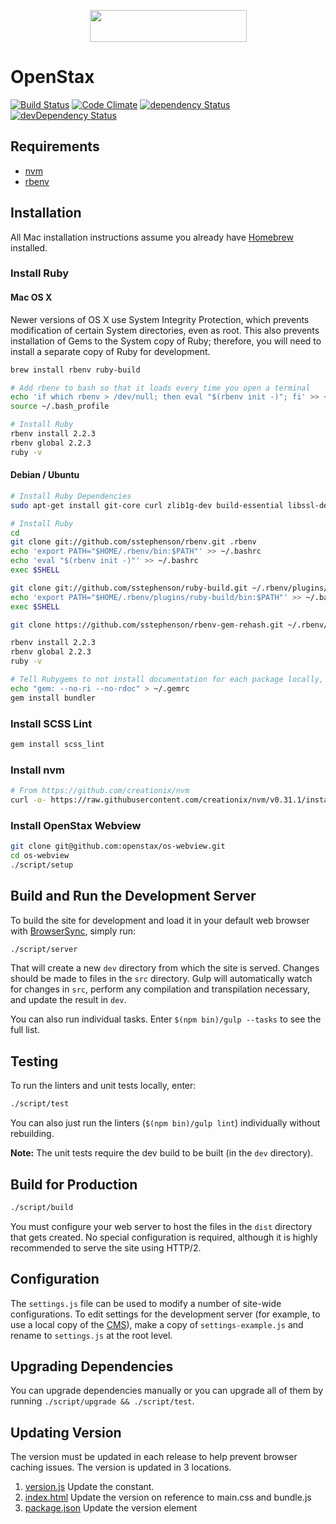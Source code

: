 <p align="center">
    <a href="https://openstax.org">
        <img height="51" width="251" src="https://cdn.rawgit.com/openstax/os-webview/master/src/images/logo.svg">
    </a>
</p>

# OpenStax

[![Build Status](https://travis-ci.org/openstax/os-webview.svg?branch=master)](https://travis-ci.org/openstax/os-webview)
[![Code Climate](https://codeclimate.com/github/openstax/os-webview/badges/gpa.svg)](https://codeclimate.com/github/openstax/os-webview)
[![dependency Status](https://david-dm.org/openstax/os-webview.svg)](https://david-dm.org/openstax/os-webview#info=dependencies)
[![devDependency Status](https://david-dm.org/openstax/os-webview/dev-status.svg)](https://david-dm.org/openstax/os-webview#info=devDependencies)

## Requirements

* [nvm](https://github.com/creationix/nvm)
* [rbenv](https://github.com/rbenv/rbenv)

## Installation

All Mac installation instructions assume you already have [Homebrew](http://brew.sh) installed.

### Install Ruby

#### Mac OS X

Newer versions of OS X use System Integrity Protection, which prevents modification of certain System directories, even as root.  This also prevents installation of Gems to the System copy of Ruby; therefore, you will need to install a separate copy of Ruby for development.

```bash
brew install rbenv ruby-build

# Add rbenv to bash so that it loads every time you open a terminal
echo 'if which rbenv > /dev/null; then eval "$(rbenv init -)"; fi' >> ~/.bash_profile
source ~/.bash_profile

# Install Ruby
rbenv install 2.2.3
rbenv global 2.2.3
ruby -v
```

#### Debian / Ubuntu

```bash
# Install Ruby Dependencies
sudo apt-get install git-core curl zlib1g-dev build-essential libssl-dev libreadline-dev libyaml-dev libsqlite3-dev sqlite3 libxml2-dev libxslt1-dev libcurl4-openssl-dev python-software-properties libffi-dev

# Install Ruby
cd
git clone git://github.com/sstephenson/rbenv.git .rbenv
echo 'export PATH="$HOME/.rbenv/bin:$PATH"' >> ~/.bashrc
echo 'eval "$(rbenv init -)"' >> ~/.bashrc
exec $SHELL

git clone git://github.com/sstephenson/ruby-build.git ~/.rbenv/plugins/ruby-build
echo 'export PATH="$HOME/.rbenv/plugins/ruby-build/bin:$PATH"' >> ~/.bashrc
exec $SHELL

git clone https://github.com/sstephenson/rbenv-gem-rehash.git ~/.rbenv/plugins/rbenv-gem-rehash

rbenv install 2.2.3
rbenv global 2.2.3
ruby -v

# Tell Rubygems to not install documentation for each package locally, then install Bundler
echo "gem: --no-ri --no-rdoc" > ~/.gemrc
gem install bundler
```

### Install SCSS Lint

```bash
gem install scss_lint
```

### Install nvm

```bash
# From https://github.com/creationix/nvm
curl -o- https://raw.githubusercontent.com/creationix/nvm/v0.31.1/install.sh | bash
```

### Install OpenStax Webview

```bash
git clone git@github.com:openstax/os-webview.git
cd os-webview
./script/setup
```

## Build and Run the Development Server

To build the site for development and load it in your default web browser with [BrowserSync](http://www.browsersync.io), simply run:

```bash
./script/server
```

That will create a new `dev` directory from which the site is served.  Changes should be made to files in the `src` directory.  Gulp will automatically watch for changes in `src`, perform any compilation and transpilation necessary, and update the result in `dev`.

You can also run individual tasks.  Enter `$(npm bin)/gulp --tasks` to see the full list.

## Testing

To run the linters and unit tests locally, enter:

```bash
./script/test
```

You can also just run the linters (`$(npm bin)/gulp lint`) individually without rebuilding.

**Note:** The unit tests require the dev build to be built (in the `dev` directory).

## Build for Production

```bash
./script/build
```

You must configure your web server to host the files in the `dist` directory that gets created.  No special configuration is required, although it is highly recommended to serve the site using HTTP/2.

## Configuration

The `settings.js` file can be used to modify a number of site-wide configurations. To edit settings for the development server (for example, to use a local copy of the [CMS](https://github.com/openstax/openstax-cms)), make a copy of `settings-example.js` and rename to `settings.js` at the root level.


## Upgrading Dependencies

You can upgrade dependencies manually or you can upgrade all of them by running `./script/upgrade && ./script/test`.

## Updating Version

The version must be updated in each release to help prevent browser caching issues. The version is updated in 3 locations.

1. [version.js](https://github.com/openstax/os-webview/blob/master/src/app/version.js) Update the constant.
2. [index.html](https://github.com/openstax/os-webview/blob/master/src/index.html) Update the version on reference to main.css and bundle.js
3. [package.json](https://github.com/openstax/os-webview/blob/master/package.json) Update the version element
